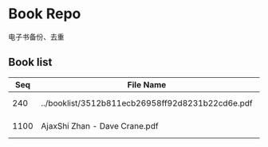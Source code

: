Book Repo
=========

电子书备份、去重

Book list
---------

| Seq | File Name | Size | MD5 |
| --- | --------- | ---- | --- |
| 240 | ../booklist/3512b811ecb26958ff92d8231b22cd6e.pdf | 4.7 MB | 3512b811ecb26958ff92d8231b22cd6e | 
| 1100 | AjaxShi Zhan - Dave Crane.pdf | 4.7 MB | 3512b811ecb26958ff92d8231b22cd6e | 
